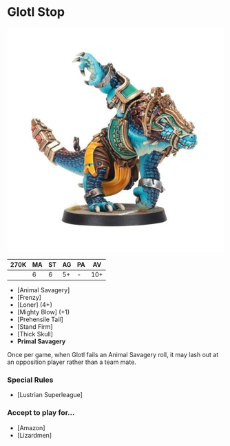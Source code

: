 # Glotl Stop

![](../media/starplayers/BBGlotlStopLead.jpg)

| 270K  | MA | ST | AG | PA | AV |
| --- | --- | --- | --- | --- | --- |
| | 6 | 6 | 5+ | - | 10+ |

* [Animal Savagery]
* [Frenzy]
* [Loner] (4+)
* [Mighty Blow] (+1)
* [Prehensile Tail]
* [Stand Firm]
* [Thick Skull]
* **Primal Savagery**

Once per game, when Glotl fails an Animal Savagery roll, it may lash out at an opposition player rather than a team mate.

### Special Rules
* [Lustrian Superleague]

### Accept to play for...
* [Amazon]
* [Lizardmen]
